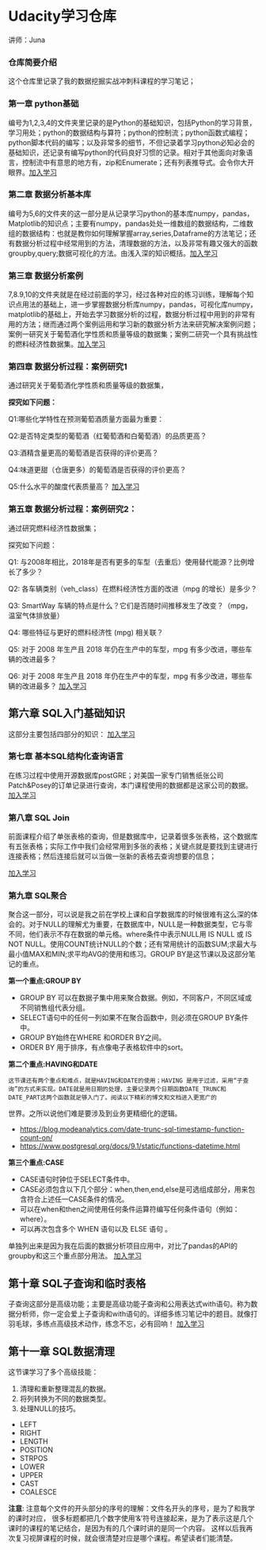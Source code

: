 # Udacity学习仓库

讲师：Juna



### 仓库简要介绍

这个仓库里记录了我的数据挖掘实战冲刺科课程的学习笔记；

### 第一章 python基础

编号为1,2,3,4的文件夹里记录的是Python的基础知识，包括Python的学习背景，学习用处；python的数据结构与算符；python的控制流；python函数式编程；python脚本代码的编写；以及非常多的细节，不但记录着学习python必知必会的基础知识，还记录有编写python的代码良好习惯的记录。相对于其他面向对象语言，控制流中有意思的地方有，zip和Enumerate；还有列表推导式。会令你大开眼界。[加入学习](https://github.com/KingfaLuis/Udacity/tree/master/1_python_foundamention)

### 第二章 数据分析基本库

编号为5,6的文件夹的这一部分是从记录学习python的基本库numpy，pandas，Matplotlib的知识点；主要有numpy，pandas处处一维数组的数据结构，二维数组的数据结构：也就是教你如何理解掌握array,series,Dataframe的方法笔记；还有数据分析过程中经常用到的方法，清理数据的方法，以及非常有趣又强大的函数groupby,query;数据可视化的方法。由浅入深的知识概括。[加入学习](https://github.com/KingfaLuis/Udacity/tree/master/2_python_control%20flow)

### 第三章 数据分析案例

7,8.9,10的文件夹就是在经过前面的学习，经过各种对应的练习训练，理解每个知识点用法的基础上，进一步掌握数据分析库numpy，pandas，可视化库numpy，matplotlib的基础上，开始去学习数据分析的过程，数据分析过程中用到的非常有用的方法；继而通过两个案例运用和学习新的数据分析方法来研究解决案例问题；案例一研究关于葡萄酒化学性质和质量等级的数据集；案例二研究一个具有挑战性的燃料经济性数据集。[加入学习](https://github.com/KingfaLuis/Udacity/tree/master/3_python_function)


### 第四章 数据分析过程：案例研究1

通过研究关于葡萄酒化学性质和质量等级的数据集，

**探究如下问题：**

Q1:哪些化学特性在预测葡萄酒质量方面最为重要：

Q2:是否特定类型的葡萄酒（红葡萄酒和白葡萄酒）的品质更高？

Q3:酒精含量更高的葡萄酒是否获得的评价更高？

Q4:味道更甜（仓唐更多）的葡萄酒是否获得的评价更高？

Q5:什么水平的酸度代表质量高？
[加入学习](https://github.com/KingfaLuis/Udacity/tree/master/8_Data%20analysis%20process_case%201/0_%E6%A1%88%E4%BE%8B%E4%B8%80%E6%95%B4%E7%90%86)



### 第五章 数据分析过程：案例研究2：

通过研究燃料经济性数据集；

探究如下问题：

Q1: 与2008年相比，2018年是否有更多的车型（去重后）使用替代能源？比例增长了多少？

Q2: 各车辆类别（veh_class）在燃料经济性方面的改进（mpg 的增长）是多少？

Q3: SmartWay 车辆的特点是什么？它们是否随时间推移发生了改变？（mpg，温室气体排放量）

Q4: 哪些特征与更好的燃料经济性 (mpg) 相关联？

Q5: 对于 2008 年生产且 2018 年仍在生产中的车型，mpg 有多少改进，哪些车辆的改进最多？

Q6: 对于 2008 年生产且 2018 年仍在生产中的车型，mpg 有多少改进，哪些车辆的改进最多？ 
[加入学习](https://github.com/KingfaLuis/Udacity/tree/master/9_Data%20analysis%20process_case%20two)


## 第六章 SQL入门基础知识

这部分主要包括四部分的知识：
[加入学习]()
### 第七章 基本SQL结构化查询语言

在练习过程中使用开源数据库postGRE；对美国一家专门销售纸张公司Patch&Posey的订单记录进行查询，本门课程使用的数据都是这家公司的数据。
[加入学习]()

### 第八章 SQL Join

前面课程介绍了单张表格的查询，但是数据库中，记录着很多张表格，这个数据库有五张表格；实际工作中我们会经常用到多张的表格；关键点就是要找到主键进行连接表格；然后连接后就可以当做一张新的表格去查询想要的信息；

[加入学习](https://github.com/KingfaLuis/Udacity/tree/master/11_SQL/0_sql_join)


### 第九章 SQL聚合

聚合这一部分，可以说是我之前在学校上课和自学数据库的时候很难有这么深的体会的。对于NULL的理解尤为重要，在数据库中，NULL是一种数据类型，它与零不同，他们表示不存在数据的单元格。where条件中表示NULL用 IS NULL 或 IS NOT NULL。使用COUNT统计NULL的个数；还有常用统计的函数SUM;求最大与最小值MAX和MIN;求平均AVG的使用和练习。GROUP BY是这节课以及这部分笔记的重点。

**第一个重点:GROUP BY**

- GROUP BY 可以在数据子集中用来聚合数据。例如，不同客户，不同区域或不同销售组代表分组。
- SELECT语句中的任何一列如果不在聚合函数中，则必须在GROUP BY条件中。
- GROUP BY始终在WHERE 和ORDER BY之间。
- ORDER BY 用于排序，有点像电子表格软件中的sort。

**第二个重点:HAVING和DATE**

	这节课还有两个重点和难点，就是HAVING和DATE的使用；HAVING 是用于过滤，采用“子查询”的方式来实现。DATE就是用日期的处理，主要记录两个日期函数DATE_TRUNC和DATE_PART这两个函数就足够入门了。阅读以下精彩的博文和文档进入更宽广的

世界。之所以说他们难是要涉及到业务更精细化的逻辑。

- https://blog.modeanalytics.com/date-trunc-sql-timestamp-function-count-on/
- https://www.postgresql.org/docs/9.1/static/functions-datetime.html

**第三个重点:CASE**

- CASE语句时钟位于SELECT条件中。
- CASE必须包含以下几个部分：when,then,end,else是可选组成部分，用来包含符合上述任一CASE条件的情况。
- 可以在when和then之间使用任何条件运算符编写任何条件语句（例如：where）。
- 可以再次包含多个 WHEN 语句以及 ELSE 语句 。

单独列出来是因为我在后面的数据分析项目应用中，对比了pandas的API的groupby和这三个重点部分用法。
[加入学习]()



## 第十章 SQL子查询和临时表格

子查询这部分是高级功能；主要是高级功能子查询和公用表达式with语句。称为数据分析师，你一定会爱上子查询和with语句的。详细多练习笔记中的题目。就像打羽毛球，多练点高级技术动作，练念不忘，必有回响！
[加入学习]()



## 第十一章 SQL数据清理

这节课学习了多个高级技能：

1. 清理和重新整理混乱的数据。
2. 将列转换为不同的数据类型。
3. 处理NULL的技巧。

- LEFT
- RIGHT
- LENGTH
- POSITION
- STRPOS
- LOWER
- UPPER
- CAST
- COALESCE

**注意**: 注意每个文件的开头部分的序号的理解：文件名开头的序号，是为了和我学的课时对应，
很多标题都把几个数字使用‘&’符号连接起来，是为了表示这是几个课时的课程的笔记结合，是因为有的几个课时讲的是同一个内容。
这样以后我再次复习视屏课程的时候，就会很清楚对应是哪个课程。希望读者们能清楚。


